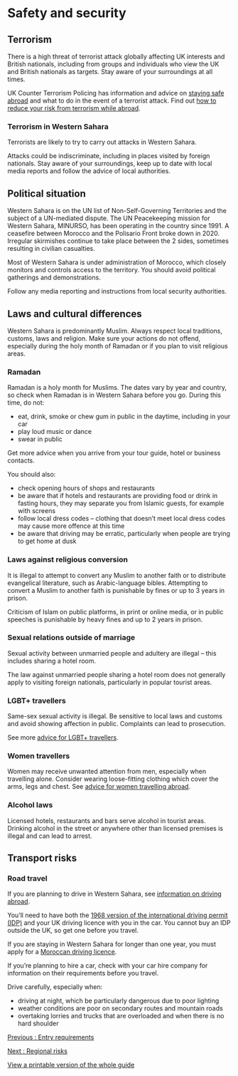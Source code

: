 # Safety and security

## Terrorism

There is a high threat of terrorist attack globally affecting UK interests and British nationals, including from groups and individuals who view the UK and British nationals as targets. Stay aware of your surroundings at all times.

UK Counter Terrorism Policing has information and advice on [staying safe abroad](https://www.counterterrorism.police.uk/safetyadvice/) and what to do in the event of a terrorist attack. Find out [how to reduce your risk from terrorism while abroad](https://www.gov.uk/guidance/reduce-your-risk-from-terrorism-while-abroad).

### Terrorism in Western Sahara

Terrorists are likely to try to carry out attacks in Western Sahara.

Attacks could be indiscriminate, including in places visited by foreign nationals. Stay aware of your surroundings, keep up to date with local media reports and follow the advice of local authorities.

## Political situation

Western Sahara is on the UN list of Non-Self-Governing Territories and the subject of a UN-mediated dispute. The UN Peacekeeping mission for Western Sahara, MINURSO, has been operating in the country since 1991. A ceasefire between Morocco and the Polisario Front broke down in 2020. Irregular skirmishes continue to take place between the 2 sides, sometimes resulting in civilian casualties.

Most of Western Sahara is under administration of Morocco, which closely monitors and controls access to the territory. You should avoid political gatherings and demonstrations.

Follow any media reporting and instructions from local security authorities.

## Laws and cultural differences

Western Sahara is predominantly Muslim. Always respect local traditions, customs, laws and religion. Make sure your actions do not offend, especially during the holy month of Ramadan or if you plan to visit religious areas.

### Ramadan

Ramadan is a holy month for Muslims. The dates vary by year and country, so check when Ramadan is in Western Sahara before you go. During this time, do not:

* eat, drink, smoke or chew gum in public in the daytime, including in your car
* play loud music or dance
* swear in public

Get more advice when you arrive from your tour guide, hotel or business contacts.

You should also:

* check opening hours of shops and restaurants
* be aware that if hotels and restaurants are providing food or drink in fasting hours, they may separate you from Islamic guests, for example with screens
* follow local dress codes – clothing that doesn’t meet local dress codes may cause more offence at this time
* be aware that driving may be erratic, particularly when people are trying to get home at dusk

### Laws against religious conversion

It is illegal to attempt to convert any Muslim to another faith or to distribute evangelical literature, such as Arabic-language bibles. Attempting to convert a Muslim to another faith is punishable by fines or up to 3 years in prison.

Criticism of Islam on public platforms, in print or online media, or in public speeches is punishable by heavy fines and up to 2 years in prison.

### Sexual relations outside of marriage

Sexual activity between unmarried people and adultery are illegal – this includes sharing a hotel room.

The law against unmarried people sharing a hotel room does not generally apply to visiting foreign nationals, particularly in popular tourist areas.

### LGBT+ travellers

Same-sex sexual activity is illegal. Be sensitive to local laws and customs and avoid showing affection in public. Complaints can lead to prosecution.

See more [advice for LGBT+ travellers](https://www.gov.uk/guidance/lesbian-gay-bisexual-and-transgender-foreign-travel-advice).

### Women travellers

Women may receive unwanted attention from men, especially when travelling alone. Consider wearing loose-fitting clothing which cover the arms, legs and chest. See [advice for women travelling abroad](https://www.gov.uk/guidance/advice-for-women-travelling-abroad).

### Alcohol laws

Licensed hotels, restaurants and bars serve alcohol in tourist areas. Drinking alcohol in the street or anywhere other than licensed premises is illegal and can lead to arrest.

## Transport risks

### Road travel

If you are planning to drive in Western Sahara, see [information on driving abroad](https://www.gov.uk/driving-abroad).

You’ll need to have both the [1968 version of the international driving permit (IDP)](https://www.gov.uk/driving-abroad/international-driving-permit) and your UK driving licence with you in the car. You cannot buy an IDP outside the UK, so get one before you travel.

If you are staying in Western Sahara for longer than one year, you must apply for a [Moroccan driving licence](https://consulat.ma/en/driving-license).

If you’re planning to hire a car, check with your car hire company for information on their requirements before you travel.

Drive carefully, especially when:

* driving at night, which be particularly dangerous due to poor lighting
* weather conditions are poor on secondary routes and mountain roads
* overtaking lorries and trucks that are overloaded and when there is no hard shoulder

[Previous
:
Entry requirements](/foreign-travel-advice/western-sahara/entry-requirements)

[Next
:
Regional risks](/foreign-travel-advice/western-sahara/regional-risks)

[View a printable version of the whole guide](/foreign-travel-advice/western-sahara/print)